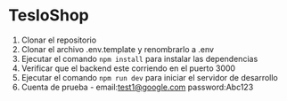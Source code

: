 # TesloShop

1. Clonar el repositorio
2. Clonar el archivo .env.template y renombrarlo a .env
3. Ejecutar el comando `npm install` para instalar las dependencias
4. Verificar que el backend este corriendo en el puerto 3000
5. Ejecutar el comando `npm run dev` para iniciar el servidor de desarrollo
6. Cuenta de prueba - email:test1@google.com  password:Abc123
